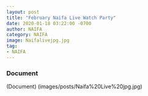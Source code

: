 ```yaml
---
layout: post
title: "February Naifa Live Watch Party"
date: 2020-01-18 03:22:00 -0700
author: NAIFA
category: NAIFA
image: Naifalivejpg.jpg
tag:
- NAIFA
---
```


### Document
(Document) (images/posts/Naifa%20Live%20jpg.jpg)
